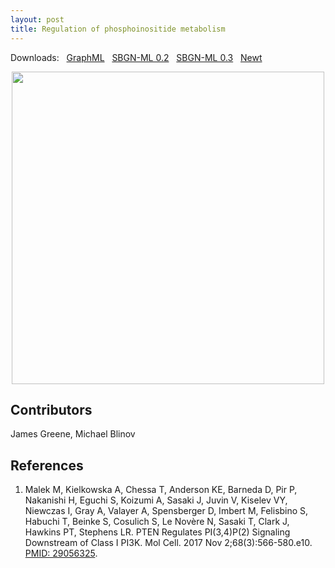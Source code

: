 ```yaml
---
layout: post
title: Regulation of phosphoinositide metabolism
---
```


Downloads: &nbsp; 
[GraphML](../downloads/F009-phosphoinositides.graphml) &nbsp;
[SBGN-ML 0.2](../downloads/F009-phosphoinositides-SBGNv02.sbgn) &nbsp;
[SBGN-ML 0.3](../downloads/F009-phosphoinositides.sbgn) &nbsp;
[Newt](http://web.newteditor.org/?URL=https://metabolismregulation.org/downloads/F009-phosphoinositides.sbgn) &nbsp;
<p align="middle"><a href="/phosphoinositides/"><img id="image" src="/downloads/F009-phosphoinositides.png" width="500"/></a></p>

## Contributors 

James Greene, Michael Blinov  

## References

1. Malek M, Kielkowska A, Chessa T, Anderson KE, Barneda D, Pir P, Nakanishi H, Eguchi S, Koizumi A, Sasaki J, Juvin V, Kiselev VY, Niewczas I, Gray A, Valayer A, Spensberger D, Imbert M, Felisbino S, Habuchi T, Beinke S, Cosulich S, Le Novère N, Sasaki T, Clark J, Hawkins PT, Stephens LR. PTEN Regulates PI(3,4)P(2)  Signaling Downstream of Class I PI3K. Mol Cell. 2017 Nov 2;68(3):566-580.e10. [PMID: 29056325](https://www.ncbi.nlm.nih.gov/pubmed/29056325).

